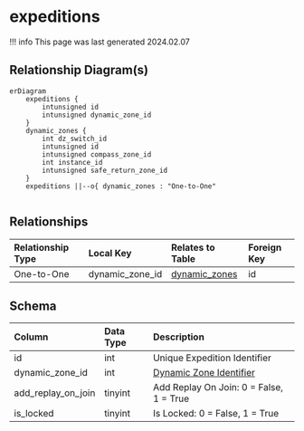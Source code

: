 # expeditions

!!! info
	This page was last generated 2024.02.07

## Relationship Diagram(s)

```mermaid
erDiagram
    expeditions {
        intunsigned id
        intunsigned dynamic_zone_id
    }
    dynamic_zones {
        int dz_switch_id
        intunsigned id
        intunsigned compass_zone_id
        int instance_id
        intunsigned safe_return_zone_id
    }
    expeditions ||--o{ dynamic_zones : "One-to-One"


```


## Relationships

| Relationship Type | Local Key | Relates to Table | Foreign Key |
| :--- | :--- | :--- | :--- |
| One-to-One | dynamic_zone_id | [dynamic_zones](../../schema/tasks/shared_task_dynamic_zones.md) | id |


## Schema

| Column | Data Type | Description |
| :--- | :--- | :--- |
| id | int | Unique Expedition Identifier |
| dynamic_zone_id | int | [Dynamic Zone Identifier](../../schema/dynamic-zones/dynamic_zones.md) |
| add_replay_on_join | tinyint | Add Replay On Join: 0 = False, 1 = True |
| is_locked | tinyint | Is Locked: 0 = False, 1 = True |


